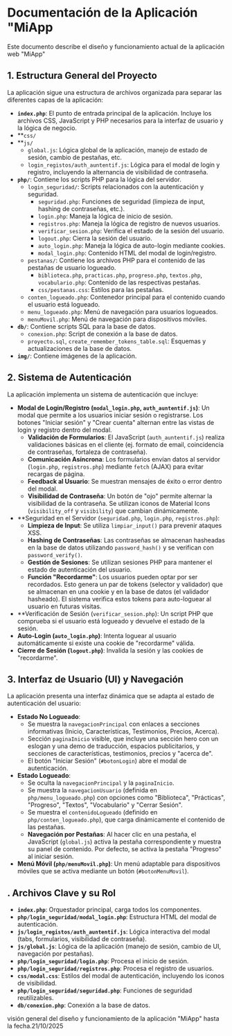 # Documentación de la Aplicación "MiApp
Este documento describe el diseño y funcionamiento actual de la aplicación web "MiApp"
## 1. Estructura General del Proyecto
La aplicación sigue una estructura de archivos organizada para separar las diferentes capas de la aplicación:
- **`index.php`**: El punto de entrada principal de la aplicación. Incluye los archivos CSS, JavaScript y PHP necesarios para la interfaz de usuario y la lógica de negocio.
- \*\*`css/`
- \*\*`js/`
  - `global.js`: Lógica global de la aplicación, manejo de estado de sesión, cambio de pestañas, etc.
  - `login_registos/auth_auntentif.js`: Lógica para el modal de login y registro, incluyendo la alternancia de visibilidad de contraseña.
- **`php/`**: Contiene los scripts PHP para la lógica del servidor.
  - `login_seguridad/`: Scripts relacionados con la autenticación y seguridad.
    - `seguridad.php`: Funciones de seguridad (limpieza de input, hashing de contraseñas, etc.).
    - `login.php`: Maneja la lógica de inicio de sesión.
    - `registros.php`: Maneja la lógica de registro de nuevos usuarios.
    - `verificar_sesion.php`: Verifica el estado de la sesión del usuario.
    - `logout.php`: Cierra la sesión del usuario.
    - `auto_login.php`: Maneja la lógica de auto-login mediante cookies.
    - `modal_login.php`: Contenido HTML del modal de login/registro.
  - `pestanas/`: Contiene los archivos PHP para el contenido de las pestañas de usuario logueado.
    - `biblioteca.php`, `practicas.php`, `progreso.php`, `textos.php`, `vocabulario.php`: Contenido de las respectivas pestañas.
    - `css/pestanas.css`: Estilos para las pestañas.
  - `conten_logueado.php`: Contenedor principal para el contenido cuando el usuario está logueado.
  - `menu_logueado.php`: Menú de navegación para usuarios logueados.
  - `menuMovil.php`: Menú de navegación para dispositivos móviles.
- **`db/`**: Contiene scripts SQL para la base de datos.
  - `conexion.php`: Script de conexión a la base de datos.
  - `proyecto.sql`, `create_remember_tokens_table.sql`: Esquemas y actualizaciones de la base de datos.
- **`img/`**: Contiene imágenes de la aplicación.

## 2. Sistema de Autenticación

La aplicación implementa un sistema de autenticación  que incluye:

- **Modal de Login/Registro (`modal_login.php`, `auth_auntentif.js`)**: Un modal  que permite a los usuarios iniciar sesión o registrarse.
   Los botones "Iniciar sesión" y "Crear cuenta" alternan entre las vistas de login y registro dentro del modal.
  - **Validación de Formularios**: El JavaScript (`auth_auntentif.js`) realiza validaciones básicas en el cliente (ej. formato de email, coincidencia de contraseñas, fortaleza de contraseña).
  - **Comunicación Asíncrona**: Los formularios envían datos al servidor (`login.php`, `registros.php`) mediante `fetch` (AJAX) para evitar recargas de página.
  - **Feedback al Usuario**: Se muestran mensajes de éxito o error dentro del modal.
  - **Visibilidad de Contraseña**: Un botón de "ojo" permite alternar la visibilidad de la contraseña. Se utilizan iconos de Material Icons (`visibility_off` y `visibility`) que cambian dinámicamente.
- **Seguridad en el Servidor (`seguridad.php`, `login.php`, `registros.php`):
  - **Limpieza de Input**: Se utiliza `limpiar_input()` para prevenir ataques XSS.
  - **Hashing de Contraseñas**: Las contraseñas se almacenan hasheadas en la base de datos utilizando `password_hash()` y se verifican con `password_verify()`.
  - **Gestión de Sesiones**: Se utilizan sesiones PHP para mantener el estado de autenticación del usuario.
  - **Función "Recordarme"**: Los usuarios pueden optar por ser recordados. Esto genera un par de tokens (selector y validador) que se almacenan en una cookie y en la base de datos (el validador hasheado). El sistema verifica estos tokens para auto-loguear al usuario en futuras visitas.
- **Verificación de Sesión (`verificar_sesion.php`): Un script PHP que comprueba si el usuario está logueado y devuelve el estado de la sesión.
- **Auto-Login (`auto_login.php`)**: Intenta loguear al usuario automáticamente si existe una cookie de "recordarme" válida.
- **Cierre de Sesión (`logout.php`)**: Invalida la sesión y las cookies de "recordarme".

## 3. Interfaz de Usuario (UI) y Navegación

La aplicación presenta una interfaz dinámica que se adapta al estado de autenticación del usuario:

- **Estado No Logueado**:
  - Se muestra la `navegacionPrincipal` con enlaces a secciones informativas (Inicio, Características, Testimonios, Precios, Acerca).
  - Sección `paginaInicio` visible, que incluye una sección hero con un eslogan y una demo de traducción, espacios publicitarios, y secciones de características, testimonios, precios y "acerca de".
  - El botón "Iniciar Sesión" (`#botonLogin`) abre el modal de autenticación.
- **Estado Logueado**:
  - Se oculta la `navegacionPrincipal` y la `paginaInicio`.
  - Se muestra la `navegacionUsuario` (definida en `php/menu_logueado.php`) con opciones como "Biblioteca", "Prácticas", "Progreso", "Textos", "Vocabulario" y "Cerrar Sesión".
  - Se muestra el `contenidoLogueado` (definido en `php/conten_logueado.php`), que carga dinámicamente el contenido de las pestañas.
  - **Navegación por Pestañas**: Al hacer clic en una pestaña, el JavaScript (`global.js`) activa la pestaña correspondiente y muestra su panel de contenido. Por defecto, se activa la pestaña "Progreso" al iniciar sesión.
- **Menú Móvil (`php/menuMovil.php`)**: Un menú adaptable para dispositivos móviles que se activa mediante un botón (`#botonMenuMovil`).



## . Archivos Clave y su Rol

- **`index.php`**: Orquestador principal, carga todos los componentes.
- **`php/login_seguridad/modal_login.php`**: Estructura HTML del modal de autenticación.
- **`js/login_registos/auth_auntentif.js`**: Lógica interactiva del modal (tabs, formularios, visibilidad de contraseña).
- **`js/global.js`**: Lógica de la aplicación (manejo de sesión, cambio de UI, navegación por pestañas).
- **`php/login_seguridad/login.php`**: Procesa el inicio de sesión.
- **`php/login_seguridad/registros.php`**: Procesa el registro de usuarios.
- **`css/modal.css`**: Estilos del modal de autenticación, incluyendo los iconos de visibilidad.
- **`php/login_seguridad/seguridad.php`**: Funciones de seguridad reutilizables.
- **`db/conexion.php`**: Conexión a la base de datos.

visión general del diseño y funcionamiento de la aplicación "MiApp" hasta la fecha.21/10/2025
